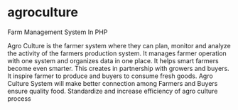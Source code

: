 # agroculture
Farm Management System In PHP

Agro Culture is the farmer system where they can plan, monitor and analyze the activity of the farmers production system. It manages farmer operation with one system and organizes data in one place. It helps smart farmers become even smarter. This creates in partnership with growers and buyers. It inspire farmer to produce and buyers to consume fresh goods. 
Agro Culture System will make better connection among Farmers and Buyers ensure quality food. Standardize and increase efficiency of agro culture process

